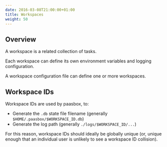 ```yaml
---
date: 2016-03-08T21:00:00+01:00
title: Workspaces
weight: 50
---
```


## Overview

A workspace is a related collection of tasks.

Each workspace can define its own environment variables and logging configuration.

A workspace configuration file can define one or more workspaces.

## Workspace IDs

Workspace IDs are used by paasbox, to:

* Generate the `.db` state file filename (generally `$HOME/.paasbox/$WORKSPACE_ID.db`)
* Generate the log path (generally `./logs/$WORKSPACE_ID/...`)

For this reason, workspace IDs should ideally be globally unique (or, unique enough that
an individual user is unlikely to see a workspace ID collision).
